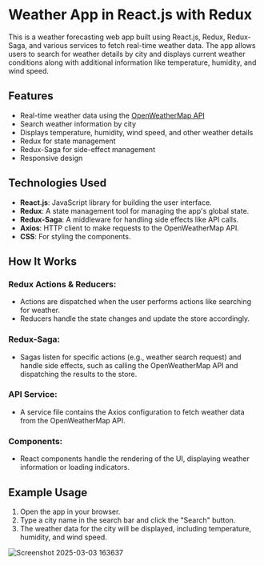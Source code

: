 # Weather App in React.js with Redux

This is a weather forecasting web app built using React.js, Redux, Redux-Saga, and various services to fetch real-time weather data. The app allows users to search for weather details by city and displays current weather conditions along with additional information like temperature, humidity, and wind speed.

## Features
- Real-time weather data using the [OpenWeatherMap API](https://openweathermap.org/api)
- Search weather information by city
- Displays temperature, humidity, wind speed, and other weather details
- Redux for state management
- Redux-Saga for side-effect management
- Responsive design

## Technologies Used
- **React.js**: JavaScript library for building the user interface.
- **Redux**: A state management tool for managing the app's global state.
- **Redux-Saga**: A middleware for handling side effects like API calls.
- **Axios**: HTTP client to make requests to the OpenWeatherMap API.
- **CSS**: For styling the components.

## How It Works

### Redux Actions & Reducers:
- Actions are dispatched when the user performs actions like searching for weather.
- Reducers handle the state changes and update the store accordingly.

### Redux-Saga:
- Sagas listen for specific actions (e.g., weather search request) and handle side effects, such as calling the OpenWeatherMap API and dispatching the results to the store.

### API Service:
- A service file contains the Axios configuration to fetch weather data from the OpenWeatherMap API.

### Components:
- React components handle the rendering of the UI, displaying weather information or loading indicators.

## Example Usage
1. Open the app in your browser.
2. Type a city name in the search bar and click the "Search" button.
3. The weather data for the city will be displayed, including temperature, humidity, and wind speed.

![Screenshot 2025-03-03 163637](https://github.com/user-attachments/assets/5b63d503-415b-40e2-af88-631ff9d6b5f7)


